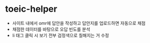 # toeic-helper

+ 사이트 내에서 omr에 답안을 작성하고 답안지를 업로드하면 자동으로 채점
+ 채점한 데이터를 바탕으로 오답 빈도를 분석
+ li 태그 클릭 시 보기 전부 검정색으로 칠해지는 거 수정
